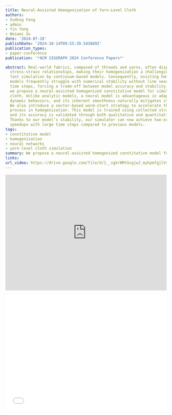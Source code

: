 ```yaml
---
title: Neural-Assisted Homogenization of Yarn-Level Cloth
authors:
- Xudong Feng
- admin
- Yin Yang
- Weiwei Xu
date: '2024-07-28'
publishDate: '2024-10-14T09:55:39.543689Z'
publication_types:
- paper-conference
publication: '*ACM SIGGRAPH 2024 Conference Papers*'

abstract: Real-world fabrics, composed of threads and yarns, often display complex
  stress-strain relationships, making their homogenization a challenging task for
  fast simulation by continuum-based models. Consequently, existing homogenized yarn-level
  models frequently struggle with numerical stability without line search at large
  time steps, forcing a trade-off between model accuracy and stability. In this paper,
  we propose a neural-assisted homogenized constitutive model for simulating yarn-level
  cloth. Unlike analytic models, a neural model is advantageous in adapting to complex
  dynamic behaviors, and its inherent smoothness naturally mitigates stability issues.
  We also introduce a sector-based warm-start strategy to accelerate the data collection
  process in homogenization. This model is trained using collected strain energy datasets
  and its accuracy is validated through both qualitative and quantitative experiments.
  Thanks to our model’s stability, our simulator can now achieve two-orders-of-magnitude
  speedups with large time steps compared to previous models.
tags:
- constitutive model
- homogenization
- neural networks
- yarn-level cloth simulation
summary: We propose a neural-assisted homogenized constitutive model for simulating yarn-level cloth. This model is trained using strain energy datasets and is validated through qualitative and quantitative experiments.
links:
url_video: https://drive.google.com/file/d/1__vgkrNMtGvgjwJ_myhpmfgjlVvZFK3l/view
---
```


<p align="center">
<iframe width="100%" height="360" src="https://www.youtube.com/embed/s5fVtxWY7Rw?si=Yhjf2VOQRXFITlWW" title="YouTube video player" frameborder="0" allow="accelerometer; autoplay; clipboard-write; encrypted-media; gyroscope; picture-in-picture; web-share" referrerpolicy="strict-origin-when-cross-origin" allowfullscreen></iframe>
<p align="center">
<iframe width="100%" height="360" src="//player.bilibili.com/player.html?isOutside=true&aid=112692241105566&bvid=BV1my3pehEgk&cid=500001598444132&p=1" scrolling="no" border="0" frameborder="no" framespacing="0" allowfullscreen="true"></iframe>
</p>
